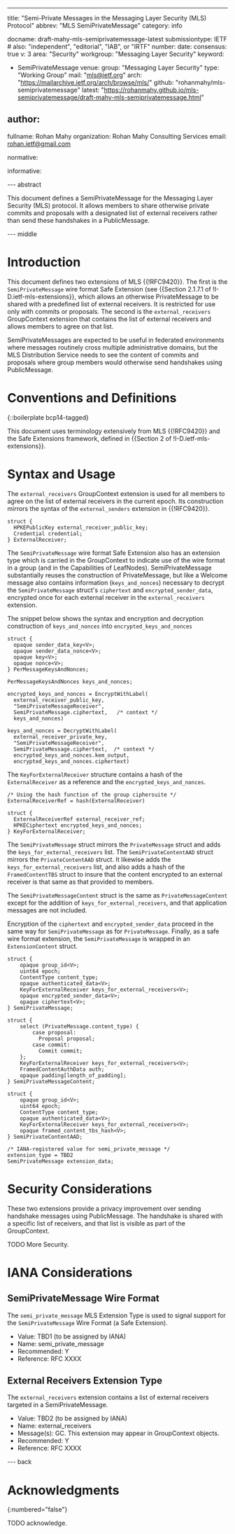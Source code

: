 ---
title: "Semi-Private Messages in the Messaging Layer Security (MLS) Protocol"
abbrev: "MLS SemiPrivateMessage"
category: info

docname: draft-mahy-mls-semiprivatemessage-latest
submissiontype: IETF  # also: "independent", "editorial", "IAB", or "IRTF"
number:
date:
consensus: true
v: 3
area: "Security"
workgroup: "Messaging Layer Security"
keyword:
 - SemiPrivateMessage
venue:
  group: "Messaging Layer Security"
  type: "Working Group"
  mail: "mls@ietf.org"
  arch: "https://mailarchive.ietf.org/arch/browse/mls/"
  github: "rohanmahy/mls-semiprivatemessage"
  latest: "https://rohanmahy.github.io/mls-semiprivatemessage/draft-mahy-mls-semiprivatemessage.html"

author:
 -
  fullname: Rohan Mahy
  organization: Rohan Mahy Consulting Services
  email: rohan.ietf@gmail.com

normative:

informative:

--- abstract

This document defines a SemiPrivateMessage for the Messaging Layer
Security (MLS) protocol. It allows members to share otherwise private
commits and proposals with a designated list of external receivers
rather than send these handshakes in a PublicMessage.

--- middle

# Introduction

This document defines two extensions of MLS {{!RFC9420}}. The first is the
`SemiPrivateMessage` wire format Safe Extension (see {{Section 2.1.7.1 of
!I-D.ietf-mls-extensions}}, which allows an otherwise PrivateMessage
to be shared with a predefined list of external receivers. It is restricted
for use only with commits or proposals. The second is the
`external_receivers` GroupContext extension that contains the list of
external receivers and allows members to agree on that list.

SemiPrivateMessages are expected to be useful in federated environments
where messages routinely cross multiple administrative domains, but the MLS
Distribution Service needs to see the content of commits and proposals where
group members would otherwise send handshakes using PublicMessage.

# Conventions and Definitions

{::boilerplate bcp14-tagged}

This document uses terminology extensively from MLS {{!RFC9420}} and
the Safe Extensions framework, defined in {{Section 2 of !I-D.ietf-mls-extensions}}.

# Syntax and Usage

The `external_receivers` GroupContext extension is used for all members
to agree on the list of external receivers in the current epoch. Its
construction mirrors the syntax of the `external_senders` extension in
{{!RFC9420}}.

~~~ tls
struct {
  HPKEPublicKey external_receiver_public_key;
  Credential credential;
} ExternalReceiver;
~~~

The `SemiPrivateMessage` wire format Safe Extension also has an
extension type which is carried in the GroupContext to indicate use
of the wire format in a group (and in the Capabilities of LeafNodes).
SemiPrivateMessage substantially reuses the construction of PrivateMessage,
but like a Welcome message also contains information (`keys_and_nonces`)
necessary to decrypt the `SemiPrivateMessage` struct's `ciphertext` and
`encrypted_sender_data`, encrypted once for each external receiver in the
`external_receivers` extension.

The snippet below shows the syntax and encryption and decryption
construction of `keys_and_nonces` into `encrypted_keys_and_nonces`

~~~ tls
struct {
  opaque sender_data_key<V>;
  opaque sender_data_nonce<V>;
  opaque key<V>;
  opaque nonce<V>;
} PerMessageKeysAndNonces;

PerMessageKeysAndNonces keys_and_nonces;

encrypted_keys_and_nonces = EncryptWithLabel(
  external_receiver_public_key,
  "SemiPrivateMessageReceiver",
  SemiPrivateMessage.ciphertext,   /* context */
  keys_and_nonces)

keys_and_nonces = DecryptWithLabel(
  external_receiver_private_key,
  "SemiPrivateMessageReceiver",
  SemiPrivateMessage.ciphertext,  /* context */
  encrypted_keys_and_nonces.kem_output,
  encrypted_keys_and_nonces.ciphertext)
~~~

The `KeyForExternalReceiver` structure contains a hash of the
`ExternalReceiver` as a reference and the `encrypted_keys_and_nonces`.

~~~ tls
/* Using the hash function of the group ciphersuite */
ExternalReceiverRef = hash(ExternalReceiver)

struct {
  ExternalReceiverRef external_receiver_ref;
  HPKECiphertext encrypted_keys_and_nonces;
} KeyForExternalReceiver;
~~~

The `SemiPrivateMessage` struct mirrors the `PrivateMessage` struct and adds
the `keys_for_external_receivers` list. The `SemiPrivateContentAAD` struct
mirrors the `PrivateContentAAD` struct. It likewise adds the
`keys_for_external_receivers` list, and also adds a hash of the
`FramedContentTBS` struct to insure that the content encrypted to an
external receiver is that same as that provided to members.

The `SemiPrivateMessageContent` struct is the same as
`PrivateMessageContent` except for the addition of
`keys_for_external_receivers`, and that application messages are
not included.

Encryption of the `ciphertext` and `encrypted_sender_data` proceed in the
same way for `SemiPrivateMessage` as for `PrivateMessage`. Finally, as a safe wire format extension, the `SemiPrivateMessage` is wrapped in an
`ExtensionContent` struct.

~~~ tls
struct {
    opaque group_id<V>;
    uint64 epoch;
    ContentType content_type;
    opaque authenticated_data<V>;
    KeyForExternalReceiver keys_for_external_receivers<V>;
    opaque encrypted_sender_data<V>;
    opaque ciphertext<V>;
} SemiPrivateMessage;

struct {
    select (PrivateMessage.content_type) {
        case proposal:
          Proposal proposal;
        case commit:
          Commit commit;
    };
    KeyForExternalReceiver keys_for_external_receivers<V>;
    FramedContentAuthData auth;
    opaque padding[length_of_padding];
} SemiPrivateMessageContent;

struct {
    opaque group_id<V>;
    uint64 epoch;
    ContentType content_type;
    opaque authenticated_data<V>;
    KeyForExternalReceiver keys_for_external_receivers<V>;
    opaque framed_content_tbs_hash<V>;
} SemiPrivateContentAAD;

/* IANA-registered value for semi_private_message */
extension_type = TBD2
SemiPrivateMessage extension_data;
~~~

# Security Considerations

These two extensions provide a privacy improvement over sending
handshake messages using PublicMessage. The handshake is shared
with a specific list of receivers, and that list is visible as
part of the GroupContext.

TODO More Security.

# IANA Considerations

## SemiPrivateMessage Wire Format

The `semi_private_message` MLS Extension Type is used to signal support
for the `SemiPrivateMessage` Wire Format (a Safe Extension).

- Value: TBD1 (to be assigned by IANA)
- Name: semi_private_message
- Recommended: Y
- Reference: RFC XXXX

## External Receivers Extension Type

The `external_receivers` extension contains a list of external receivers
targeted in a SemiPrivateMessage.

- Value: TBD2 (to be assigned by IANA)
- Name: external_receivers
- Message(s): GC. This extension may appear in GroupContext objects.
- Recommended: Y
- Reference: RFC XXXX

--- back

# Acknowledgments
{:numbered="false"}

TODO acknowledge.
